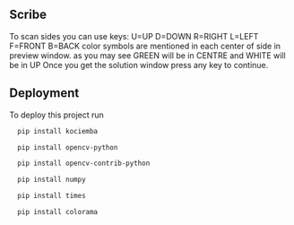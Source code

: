 ## Scribe
To scan sides you can use keys: U=UP D=DOWN R=RIGHT L=LEFT F=FRONT B=BACK
color symbols are mentioned in each center of side in preview window.
as you may see GREEN will be in CENTRE and WHITE will be in UP
Once you get the solution window press any key to continue.

## Deployment
To deploy this project run

```bash
  pip install kociemba
```
```bash
  pip install opencv-python
```
```bash
  pip install opencv-contrib-python
```
```bash
  pip install numpy
```
```bash
  pip install times
```
```bash
  pip install colorama
```

